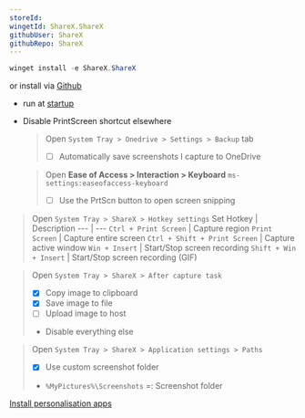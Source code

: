 ```yaml
---
storeId: 
wingetId: ShareX.ShareX
githubUser: ShareX
githubRepo: ShareX
---
```



```powershell
winget install -e ShareX.ShareX
```
or install via [Github](https://github.com/ShareX/ShareX/releases/latest)

- run at [startup](../notes/How%20to%20Dos.md#edit-startup-apps)

- Disable PrintScreen shortcut elsewhere
    > Open `System Tray > Onedrive > Settings > Backup` tab
    > - [ ] Automatically save screenshots I capture to OneDrive

    > Open **Ease of Access > Interaction > Keyboard**
    >     ```
    >     ms-settings:easeofaccess-keyboard
    >     ```
    > - [ ] Use the PrtScn button to open screen snipping

> Open `System Tray > ShareX > Hotkey settings`
> Set Hotkey | Description
> --- | ---
> `Ctrl + Print Screen` | Capture region
> `Print Screen` | Capture entire screen
> `Ctrl + Shift + Print Screen` | Capture active window
> `Win + Insert` | Start/Stop screen recording
> `Shift + Win + Insert` | Start/Stop screen recording (GIF)

> Open `System Tray > ShareX > After capture task`
>- [x] Copy image to clipboard
>- [x] Save image to file
>- [ ] Upload image to host
>- Disable everything else

> Open `System Tray > ShareX > Application settings > Paths`
>- [x] Use custom screenshot folder
>- `%MyPictures%\Screenshots` =: Screenshot folder

[Install personalisation apps](../notes/Install%20personalisation%20apps.md)